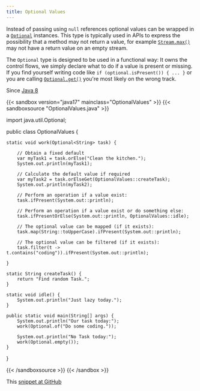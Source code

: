 ```yaml
---
title: Optional Values
---
```


Instead of passing using `null` references optional values can be wrapped in
 a [`Optional`](https://docs.oracle.com/en/java/javase/17/docs/api/java.base/java/util/Optional.html) instances. This type is typically used in APIs
 to express the possibility that a method may not return a value, for example
 [`Stream.max()`](https://docs.oracle.com/en/java/javase/17/docs/api/java.base/java/util/stream/Stream.html#max(java.util.Comparator)) may not have a
 return value on an empty stream.

 The `Optional` type is designed to be used in a functional way: It owns the
 control flows, we simply declare what to do if a value is present or missing.
 If you find yourself writing code like `if (optional.isPresent()) { ... }` or
 you are calling [`Optional.get()`](https://docs.oracle.com/en/java/javase/17/docs/api/java.base/java/util/Optional.html#get()) you're most likely on the
 wrong track.

Since [Java 8](/jdk/8/)

{{< sandbox version="java17" mainclass="OptionalValues" >}}
{{< sandboxsource "OptionalValues.java" >}}

import java.util.Optional;

public class OptionalValues {

	static void work(Optional<String> task) {

		// Obtain a fixed default
		var myTask1 = task.orElse("Clean the kitchen.");
		System.out.println(myTask1);

		// Calculate the default value if required
		var myTask2 = task.orElseGet(OptionalValues::createTask);
		System.out.println(myTask2);

		// Perform an operation if a value exist:
		task.ifPresent(System.out::println);

		// Perform an operation if a value exist or do something else:
		task.ifPresentOrElse(System.out::println, OptionalValues::idle);

		// The optional value can be mapped (if it exists):
		task.map(String::toUpperCase).ifPresent(System.out::println);

		// The optional value can be filtered (if it exists):
		task.filter(t -> t.contains("coding")).ifPresent(System.out::println);

	}

	static String createTask() {
		return "Find random Task.";
	}

	static void idle() {
		System.out.println("Just lazy today.");
	}

	public static void main(String[] args) {
		System.out.println("Our task today:");
		work(Optional.of("Do some coding."));

		System.out.println("No Task today:");
		work(Optional.empty());
	}

}

{{< /sandboxsource >}}
{{< /sandbox >}}

This [snippet at GitHub](https://github.com/marchof/io.javaalmanac.snippets/tree/master/src/main/java/io/javaalmanac/snippets/util/OptionalValues.java)
